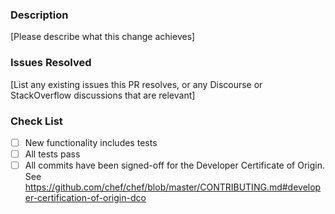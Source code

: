 ### Description

[Please describe what this change achieves]

### Issues Resolved

[List any existing issues this PR resolves, or any Discourse or
StackOverflow discussions that are relevant]

### Check List

- [ ] New functionality includes tests
- [ ] All tests pass
- [ ] All commits have been signed-off for the Developer Certificate of Origin. See <https://github.com/chef/chef/blob/master/CONTRIBUTING.md#developer-certification-of-origin-dco>